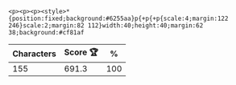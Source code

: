 `<p><p><p><style>*{position:fixed;background:#6255aa}p{+p{+p{scale:4;margin:122 246}scale:2;margin:82 112}width:40;height:40;margin:62 38;background:#cf81af`

| Characters | Score 🏆 | %   |
| ---------- | -------- | --- |
| 155        | 691.3    | 100 |
